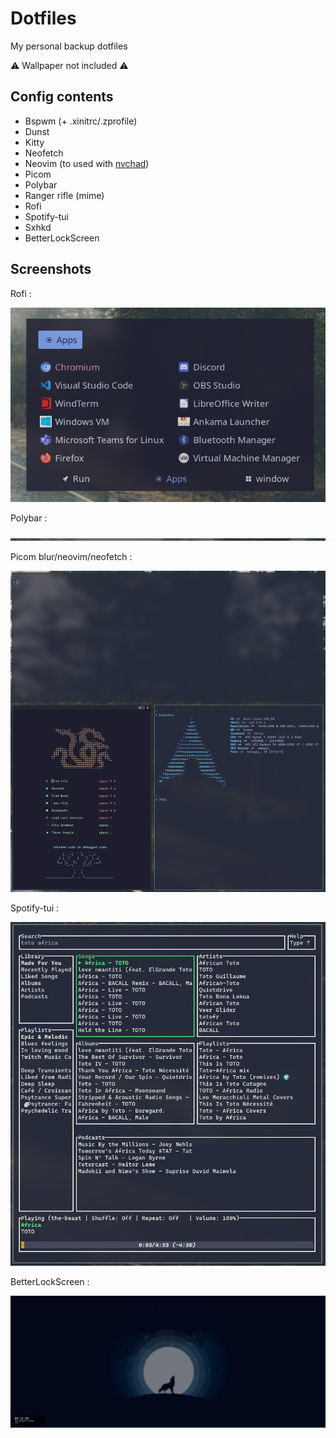 # Dotfiles

My personal backup dotfiles

⚠️ Wallpaper not included ⚠️

## Config contents
- Bspwm (+ .xinitrc/.zprofile)
- Dunst
- Kitty
- Neofetch
- Neovim (to used with [nvchad](https://nvchad.github.io/))
- Picom
- Polybar
- Ranger rifle (mime)
- Rofi
- Spotify-tui
- Sxhkd
- BetterLockScreen

## Screenshots

Rofi :

![PicomNeovimNeofetch](./.assets/rofi.png)

Polybar :

![Polybar](./.assets/polybar.png)

Picom blur/neovim/neofetch :

![PicomNeovimNeofetch](./.assets/nvim_neofetch_picom_bspwm.png)

Spotify-tui :

![PicomNeovimNeofetch](./.assets/spt.png)

BetterLockScreen :

![PicomNeovimNeofetch](./.assets/lockscreen.png)



